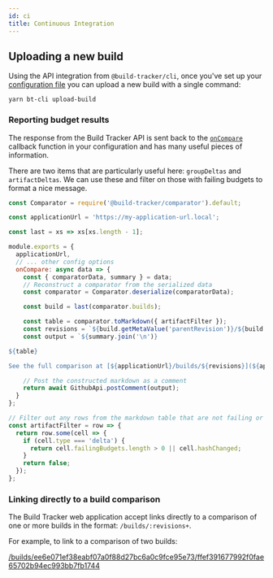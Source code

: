 ```yaml
---
id: ci
title: Continuous Integration
---
```


## Uploading a new build

Using the API integration from `@build-tracker/cli`, once you've set up your [configuration file](/docs/packages/api-client#configuration) you can upload a new build with a single command:

```shell
yarn bt-cli upload-build
```

### Reporting budget results

The response from the Build Tracker API is sent back to the [`onCompare`](/docs/packages/api-client#oncompare-data-apiresponse-promise-void) callback function in your configuration and has many useful pieces of information.

There are two items that are particularly useful here: `groupDeltas` and `artifactDeltas`. We can use these and filter on those with failing budgets to format a nice message.

```js
const Comparator = require('@build-tracker/comparator').default;

const applicationUrl = 'https://my-application-url.local';

const last = xs => xs[xs.length - 1];

module.exports = {
  applicationUrl,
  // ... other config options
  onCompare: async data => {
    const { comparatorData, summary } = data;
    // Reconstruct a comparator from the serialized data
    const comparator = Comparator.deserialize(comparatorData);

    const build = last(comparator.builds);

    const table = comparator.toMarkdown({ artifactFilter });
    const revisions = `${build.getMetaValue('parentRevision')}/${build.getMetaValue('revision')}`;
    const output = `${summary.join('\n')}

${table}

See the full comparison at [${applicationUrl}/builds/${revisions}](${applicationUrl}/builds/${revisions})`;

    // Post the constructed markdown as a comment
    return await GithubApi.postComment(output);
  }
};

// Filter out any rows from the markdown table that are not failing or did not have a hash change
const artifactFilter = row => {
  return row.some(cell => {
    if (cell.type === 'delta') {
      return cell.failingBudgets.length > 0 || cell.hashChanged;
    }
    return false;
  });
};
```

### Linking directly to a build comparison

The Build Tracker web application accept links directly to a comparison of one or more builds in the format: `/builds/:revisions+`.

For example, to link to a comparison of two builds:

[/builds/ee6e071ef38eabf07a0f88d27bc6a0c9fce95e73/ffef391677992f0fae65702b94ec993bb7fb1744](https://build-tracker-demo.herokuapp.com/builds/ee6e071ef38eabf07a0f88d27bc6a0c9fce95e73/ffef391677992f0fae65702b94ec993bb7fb1744)
